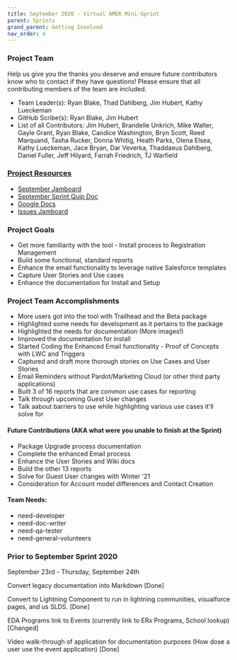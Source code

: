 ```yaml
---
title: September 2020 - Virtual AMER Mini-Sprint
parent: Sprints
grand_parent: Getting Involved
nav_order: 4
---
```


### Project Team
Help us give you the thanks you deserve and ensure future contributors know who to contact if they have questions! Please ensure that all contributing members of the team are included.
* Team Leader(s): Ryan Blake, Thad Dahlberg, Jim Hubert, Kathy Lueckeman
* GitHub Scribe(s): Ryan Blake, Jim Hubert
* List of all Contributors: Jim Hubert, Brandelle Unkrich, Mike Walter, Gayle Grant, Ryan Blake, Candice Washington, Bryn Scott, Reed Marquand, Tasha Rucker, Donna Whitig, Heath Parks, Olena Elsea, Kathy Lueckeman, Jace Bryan, Dar Veverka, Thaddaeus Dahlberg, Daniel Fuller, Jeff Hilyard, Farrah Friedrich, TJ Warfield


### [Project Resources]()
* [September Jamboard](https://jamboard.google.com/d/1MThispD3DaX9_J-o0qzNdtUlPAC4Q-P57wNqMI8UDD0/viewer?f=4)
* [September Sprint Quip Doc](https://stthomas.quip.com/jC4wAmKLXEOi/September-Sprint)
* [Google Docs](https://drive.google.com/drive/folders/1YD0TGmHotBkJytInJ9YhcCd7pPgRnhxI?usp=sharing)
* [Issues Jamboard](https://jamboard.google.com/d/1MThispD3DaX9_J-o0qzNdtUlPAC4Q-P57wNqMI8UDD0/viewer?f=6)


### Project Goals
* Get more familiarity with the tool - Install process to Registration Management
* Build some functional, standard reports
* Enhance the email functionality to leverage native Salesforce templates
* Capture User Stories and Use cases
* Enhance the documentation for Install and Setup


### Project Team Accomplishments
* More users got into the tool with Trailhead and the Beta package
* Highlighted some needs for development as it pertains to the package
* Highlighted the needs for documentation (More images!)
* Improved the documentation for install
* Started Coding the Enhanced Email functionality - Proof of Concepts with LWC and Triggers
* Captured and draft more thorough stories on Use Cases and User Stories
* Email Reminders without Pardot/Marketing Cloud (or other third party applications)
* Built 3 of 16 reports that are common use cases for reporting
* Talk through upcoming Guest User changes
* Talk aabout barriers to use while highlighting various use cases it'll solve for

#### Future Contributions (AKA what were you unable to finish at the Sprint)
* Package Upgrade process documentation
* Complete the enhanced Email process
* Enhance the User Stories and Wiki docs
* Build the other 13 reports
* Solve for Guest User changes with Winter '21
* Consideration for Account model differences and Contact Creation


#### Team Needs:
* need-developer
* need-doc-writer
* need-qa-tester
* need-general-volunteers



### Prior to September Sprint 2020
September 23rd - Thursday, September 24th

Convert legacy documentation into Markdown [Done]

Convert to Lightning Component to run in lightning communities, visualforce pages, and us SLDS. [Done]

EDA Programs link to Events (currently link to ERx Programs, School lookup) [Changed]

Video walk-through of application for documentation purposes (How dose a user use the event application) [Done]
